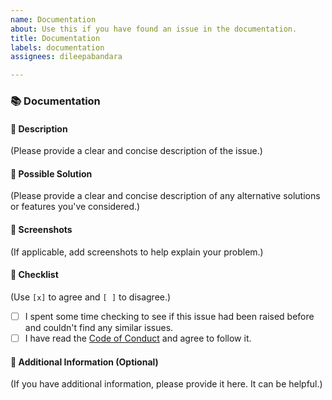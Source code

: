 ```yaml
---
name: Documentation
about: Use this if you have found an issue in the documentation.
title: Documentation
labels: documentation
assignees: dileepabandara

---
```


### 📚 Documentation

#### 📌 Description

(Please provide a clear and concise description of the issue.)

#### 📌 Possible Solution

(Please provide a clear and concise description of any alternative solutions or features you've considered.)

#### 📌 Screenshots

(If applicable, add screenshots to help explain your problem.)

#### 📌 Checklist

(Use `[x]` to agree and `[ ]` to disagree.)

- [ ] I spent some time checking to see if this issue had been raised before and couldn't find any similar issues.
- [ ] I have read the [Code of Conduct](htt[ps://github.com/dileepabandara/dileepabandara.dev/blob/main/CODE_OF_CONDUCT.md) and agree to follow it.

#### 📌 Additional Information (Optional)

(If you have additional information, please provide it here. It can be helpful.)
